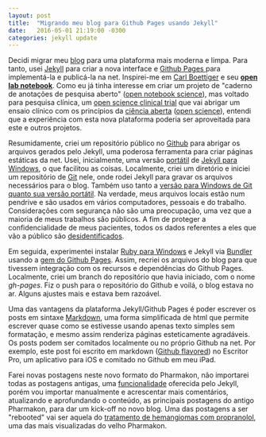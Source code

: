 ```yaml
---
layout: post
title:  "Migrando meu blog para Github Pages usando Jekyll"
date:   2016-05-01 21:19:00 -0300
categories: jekyll update
---
```

Decidi migrar meu [blog](http://pharmak.blogspot.com) para uma plataforma mais moderna e limpa. Para tanto, usei [Jekyll](https://jekyllrb.com) para criar a nova interface e [Github Pages ](https://pages.github.com/) para implementá-la e publicá-la na net. Inspirei-me em [Carl Boettiger](http://www.carlboettiger.info/index.html) e seu [**open lab notebook**](http://www.carlboettiger.info/2012/09/28/Welcome-to-my-lab-notebook.html). Como eu já tinha interesse em criar um projeto de "caderno de anotações de pesquisa aberto" ([open notebook science](https://en.wikipedia.org/wiki/Open_notebook_science)), mas voltado para pesquisa clínica, um [open science clinical trial](https://github.com/fhcflx/valkyrie) que vai abrigar um ensaio clínico com os princípios da [ciência aberta](https://pt.m.wikipedia.org/wiki/Ci%C3%AAncia_aberta) ([open science](https://en.wikipedia.org/wiki/Open_science)), entendi que a experiência com esta nova plataforma poderia ser aproveitada para este e outros projetos.

Resumidamente, criei um repositório público no [Github](github.com) para abrigar os arquivos gerados pelo Jekyll, uma poderosa ferramenta para criar páginas estáticas da net. Usei, inicialmente, uma versão [portátil](https://github.com/madhur/PortableJekyll) de [Jekyll para Windows](http://jekyll-windows.juthilo.com), o que facilitou as coisas. Localmente, criei um diretório e iniciei um repositório de [Git](https://git-scm.com/) nele, onde rodei Jekyll para gravar os arquivos necessários para o blog. Também uso tanto a [versão para Windows de Git quanto sua versão portátil](https://git-scm.com/download/win). Na verdade, meus arquivos locais estão num pendrive e são usados em vários computadores, pessoais e do trabalho. Considerações com segurança não são uma preocupação, uma vez que a maioria de meus trabalhos são públicos. A fim de proteger a confidencialidade de meus pacientes, todos os dados referentes a eles que vão a público são [desidentificados](https://en.wikipedia.org/wiki/De-identification).

Em seguida, experimentei instalar [Ruby para Windows](http://rubyinstaller.org) e Jekyll via [Bundler](http://bundler.io) usando a [gem do Github Pages](https://help.github.com/articles/setting-up-your-github-pages-site-locally-with-jekyll/). Assim, recriei os arquivos do blog para que tivessem integração com os recursos e dependências do Github Pages. Localmente, criei um branch do repositório que havia iniciado, com o nome *gh-pages*. Fiz o push para o repositório do Github e voilá, o blog estava no ar. Alguns ajustes mais e estava bem razoável.

Uma das vantagens da plataforma Jekyll/Github Pages é poder escrever os posts em sintaxe [Markdown](https://daringfireball.net/projects/markdown/), uma forma simplificada de html que permite escrever quase como se estivesse usando apenas texto simples sem formatação, e mesmo assim renderiza páginas esteticamente agradáveis. Os posts podem ser comitados localmente ou no próprio Github na net. Por exemplo, este post foi escrito em markdown ([Github flavored](https://guides.github.com/features/mastering-markdown/)) no Escritor Pro, um aplicativo para iOS e comitado no Github em meu iPad.

Farei novas postagens neste novo formato do Pharmakon, não importarei todas as postagens antigas, uma [funcionalidade](https://jekyllrb.com/docs/migrations/) oferecida pelo Jekyll, porém vou importar manualmente e acrescentar mais comentários, atualizando e aprofundando o conteúdo, as principais postagens do antigo Pharmakon, para dar um kick-off no novo blog. Uma das postagens a ser "rebooted" vai ser aquela do [tratamento de hemangiomas com propranolol]( http://pharmak.blogspot.com.br/2009/03/uso-de-propranolol-revoluciona.html), uma das mais visualizadas do velho Pharmakon.


[jekyll-docs]: http://jekyllrb.com/docs/home
[jekyll-gh]:   https://github.com/jekyll/jekyll
[jekyll-talk]: https://talk.jekyllrb.com/
